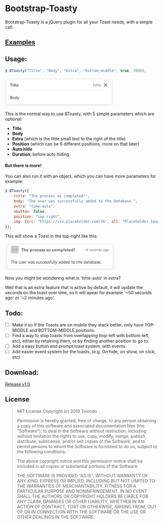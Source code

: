 # Bootstrap-Toasty

Bootstrap-Toasty is a jQuery plugin for all your Toast needs, with a simple call.


## [Examples](https://tosindo.github.io/Bootstrap-Toasty/)


## Usage:

```javascript
$.BToasty("Title", "Body", "Extra", "bottom_middle", true, 3000);
```
![Toast Example #1](assets/imgs/Toast-Example.png)

This is the normal way to use BToasty, with 5 simple parameters which are optional:

* **Title**
* **Body**
* **Extra** (which is the little small text to the right of the title)
* **Position** (which can be 6 different positions, more on that later)
* **Auto hide**
* **Duration**, before auto hiding

#### But there is more!
You can also run it with an object, which you can have more parameters for example:

```javascript
$.BToasty({
    title: "The process as completed!",
    body: "The user was successfully added to the database.",
    extra: "time-auto",
    xbutton: false,
    position: "top_right",
    img: {src: "https://via.placeholder.com/26", alt: "Placeholder Image"},
});
```

This will show a Toast in the top-right like this:

![Toast Example #2](assets/imgs/Toast-Example2.png)

Now you might be wondering what is 'time-auto' in extra?

Well that is an extra feature that is active by default, it will update the seconds on the toast over time, so it will apear for example '~50 seconds ago' or '~2 minutes ago'.

## Todo:

- [ ] Make it so if the Toasts are on mobile they stack better, only have TOP-MIDDLE and BOTTOM-MIDDLE positions.
- [ ] Find a way to stop toasts from overlapping (top-left with bottom-left, etc), either by retaining them, or by finding another position to go to.
- [ ] Add a easy button and prompt toast system, with events.
- [ ] Add easier event system for the toasts, (e.g. On hide, on show, on click, etc)

## Download:

[Release v1.0](https://github.com/Tosindo/Bootstrap-Toasty/releases/latest)


## License


> MIT License
> Copyright (c) 2019 Tosindo
>
> Permission is hereby granted, free of charge, to any person obtaining a copy
> of this software and associated documentation files (the "Software"), to deal
> in the Software without restriction, including without limitation the rights
> to use, copy, modify, merge, publish, distribute, sublicense, and/or sell
> copies of the Software, and to permit persons to whom the Software is
> furnished to do so, subject to the following conditions:
>
> The above copyright notice and this permission notice shall be included in all
> copies or substantial portions of the Software.
>
> THE SOFTWARE IS PROVIDED "AS IS", WITHOUT WARRANTY OF ANY KIND, EXPRESS OR
> IMPLIED, INCLUDING BUT NOT LIMITED TO THE WARRANTIES OF MERCHANTABILITY,
> FITNESS FOR A PARTICULAR PURPOSE AND NONINFRINGEMENT. IN NO EVENT SHALL THE
> AUTHORS OR COPYRIGHT HOLDERS BE LIABLE FOR ANY CLAIM, DAMAGES OR OTHER
> LIABILITY, WHETHER IN AN ACTION OF CONTRACT, TORT OR OTHERWISE, ARISING FROM,
> OUT OF OR IN CONNECTION WITH THE SOFTWARE OR THE USE OR OTHER DEALINGS IN THE
> SOFTWARE.

